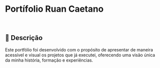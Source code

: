 <h1>
Portífolio <b>Ruan Caetano</b>
</h1>
<br/>
<p>
  <h2>
    📝 Descrição
  </h2>
  <p>
    Este portfólio foi desenvolvido com o propósito de apresentar de maneira acessível e visual os projetos que já executei, oferecendo uma visão única da minha história, formação e experiências.
  </p>
</p>
